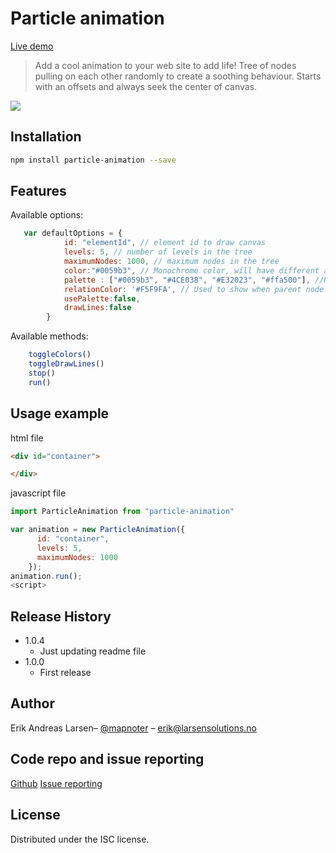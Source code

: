 # Particle animation

[Live demo](http://larsensolutions.no/demos/)

> Add a cool animation to your web site to add life! Tree of nodes pulling on each other randomly to create a soothing behaviour. Starts with an offsets and always seek the center of canvas.

![](http://larsensolutions.no/demos/header.png)

## Installation

```sh
npm install particle-animation --save
```

## Features

Available options:

```javascript
   var defaultOptions = {
            id: "elementId", // element id to draw canvas
            levels: 5, // number of levels in the tree
            maximumNodes: 1000, // maximum nodes in the tree
            color:"#0059b3", // Monochrome color, will have different alpha depending on level
            palette : ["#0059b3", "#4CE038", "#E32023", "#ffa500"], //Randomly color nodes using this pallette
            relationColor: '#F5F9FA', // Used to show when parent node pulls children nodes
            usePalette:false,
            drawLines:false
        }
```

Available methods:

```javascript
    toggleColors()
    toggleDrawLines()
    stop()
    run() 
```


## Usage example
html file
```html
<div id="container">

</div>
```
javascript file
```javascript
import ParticleAnimation from "particle-animation"

var animation = new ParticleAnimation({
      id: "container",
      levels: 5,
      maximumNodes: 1000
    });
animation.run();
<script>
```


## Release History
* 1.0.4
    * Just updating readme file
* 1.0.0
    * First release

## Author

Erik Andreas Larsen– [@mapnoter](https://twitter.com/mapnoter) – erik@larsensolutions.no

## Code repo and issue reporting

[Github](https://github.com/larsensolutions/particle-animation)
[Issue reporting](https://github.com/larsensolutions/particle-animation/issues)

## License

Distributed under the ISC license. 
